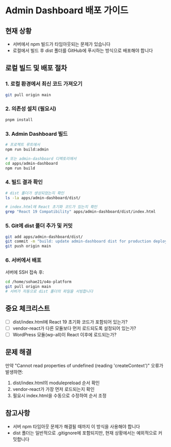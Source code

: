 # Admin Dashboard 배포 가이드

## 현재 상황
- 서버에서 npm 빌드가 타임아웃되는 문제가 있습니다
- 로컬에서 빌드 후 dist 폴더를 GitHub에 푸시하는 방식으로 배포해야 합니다

## 로컬 빌드 및 배포 절차

### 1. 로컬 환경에서 최신 코드 가져오기
```bash
git pull origin main
```

### 2. 의존성 설치 (필요시)
```bash
pnpm install
```

### 3. Admin Dashboard 빌드
```bash
# 프로젝트 루트에서
npm run build:admin

# 또는 admin-dashboard 디렉토리에서
cd apps/admin-dashboard
npm run build
```

### 4. 빌드 결과 확인
```bash
# dist 폴더가 생성되었는지 확인
ls -la apps/admin-dashboard/dist/

# index.html에 React 초기화 코드가 있는지 확인
grep "React 19 Compatibility" apps/admin-dashboard/dist/index.html
```

### 5. Git에 dist 폴더 추가 및 커밋
```bash
git add apps/admin-dashboard/dist/
git commit -m "build: update admin-dashboard dist for production deployment"
git push origin main
```

### 6. 서버에서 배포
서버에 SSH 접속 후:
```bash
cd /home/sohae21/o4o-platform
git pull origin main
# 서버가 자동으로 dist 폴더의 파일을 서빙합니다
```

## 중요 체크리스트
- [ ] dist/index.html에 React 19 초기화 코드가 포함되어 있는가?
- [ ] vendor-react가 다른 모듈보다 먼저 로드되도록 설정되어 있는가?
- [ ] WordPress 모듈(wp-all)이 React 이후에 로드되는가?

## 문제 해결
만약 "Cannot read properties of undefined (reading 'createContext')" 오류가 발생하면:
1. dist/index.html의 modulepreload 순서 확인
2. vendor-react가 가장 먼저 로드되는지 확인
3. 필요시 index.html을 수동으로 수정하여 순서 조정

## 참고사항
- 서버 npm 타임아웃 문제가 해결될 때까지 이 방식을 사용해야 합니다
- dist 폴더는 일반적으로 .gitignore에 포함되지만, 현재 상황에서는 예외적으로 커밋합니다